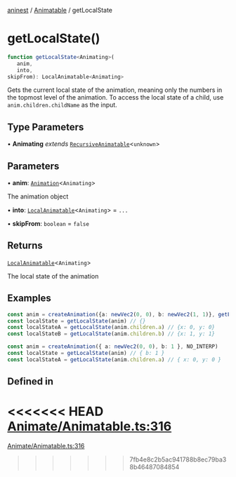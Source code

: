 [aninest](../../index.md) / [Animatable](../index.md) / getLocalState

# getLocalState()

```ts
function getLocalState<Animating>(
   anim, 
   into, 
skipFrom): LocalAnimatable<Animating>
```

Gets the current local state of the animation, meaning only the numbers in the topmost level of the animation.
To access the local state of a child, use `anim.children.childName` as the input.

## Type Parameters

• **Animating** *extends* [`RecursiveAnimatable`](../../AnimatableTypes/type-aliases/RecursiveAnimatable.md)\<`unknown`\>

## Parameters

• **anim**: [`Animation`](../../AnimatableTypes/type-aliases/Animation.md)\<`Animating`\>

The animation object

• **into**: [`LocalAnimatable`](../../AnimatableTypes/type-aliases/LocalAnimatable.md)\<`Animating`\> = `...`

• **skipFrom**: `boolean` = `false`

## Returns

[`LocalAnimatable`](../../AnimatableTypes/type-aliases/LocalAnimatable.md)\<`Animating`\>

The local state of the animation

## Examples

```ts
const anim = createAnimation({a: newVec2(0, 0), b: newVec2(1, 1)}, getLinearInterp(1))
const localState = getLocalState(anim) // {}
const localStateA = getLocalState(anim.children.a) // {x: 0, y: 0}
const localStateB = getLocalState(anim.children.b) // {x: 1, y: 1}
```

```ts
const anim = createAnimation({ a: newVec2(0, 0), b: 1 }, NO_INTERP)
const localState = getLocalState(anim) // { b: 1 }
const localStateA = getLocalState(anim.children.a) // { x: 0, y: 0 }
```

## Defined in

<<<<<<< HEAD
[Animate/Animatable.ts:316](https://github.com/zphrs/aninest/tree//core/src/Animate/Animatable.ts#L316)
=======
[Animate/Animatable.ts:316](https://github.com/zphrs/aninest/blob/37209a6/src/Animate/Animatable.ts#L316)
>>>>>>> 7fb4e8c2b5ac941788b8ec79ba38b46487084854
